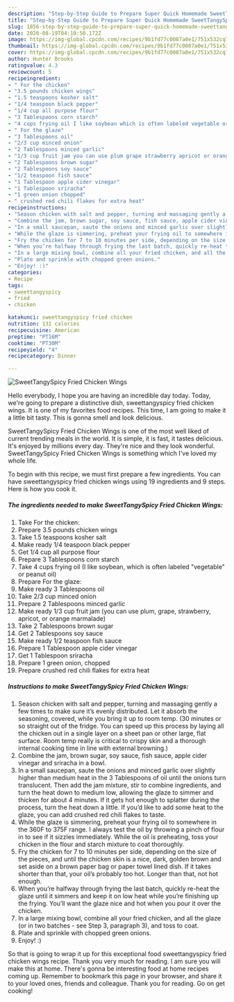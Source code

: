 ```yaml
---
description: "Step-by-Step Guide to Prepare Super Quick Homemade SweetTangySpicy Fried Chicken Wings"
title: "Step-by-Step Guide to Prepare Super Quick Homemade SweetTangySpicy Fried Chicken Wings"
slug: 1856-step-by-step-guide-to-prepare-super-quick-homemade-sweettangyspicy-fried-chicken-wings
date: 2020-08-19T04:10:50.172Z
image: https://img-global.cpcdn.com/recipes/9b1fd77c0087a0e1/751x532cq70/sweettangyspicy-fried-chicken-wings-recipe-main-photo.jpg
thumbnail: https://img-global.cpcdn.com/recipes/9b1fd77c0087a0e1/751x532cq70/sweettangyspicy-fried-chicken-wings-recipe-main-photo.jpg
cover: https://img-global.cpcdn.com/recipes/9b1fd77c0087a0e1/751x532cq70/sweettangyspicy-fried-chicken-wings-recipe-main-photo.jpg
author: Hunter Brooks
ratingvalue: 4.3
reviewcount: 5
recipeingredient:
- " For the chicken"
- "3.5 pounds chicken wings"
- "1.5 teaspoons kosher salt"
- "1/4 teaspoon black pepper"
- "1/4 cup all purpose flour"
- "3 Tablespoons corn starch"
- "4 cups frying oil I like soybean which is often labeled vegetable or peanut oil"
- " For the glaze"
- "3 Tablespoons oil"
- "2/3 cup minced onion"
- "2 Tablespoons minced garlic"
- "1/3 cup fruit jam you can use plum grape strawberry apricot or orange marmalade"
- "2 Tablespoons brown sugar"
- "2 Tablespoons soy sauce"
- "1/2 teaspoon fish sauce"
- "1 Tablespoon apple cider vinegar"
- "1 Tablespoon sriracha"
- "1 green onion chopped"
- " crushed red chili flakes for extra heat"
recipeinstructions:
- "Season chicken with salt and pepper, turning and massaging gently a few times to make sure it’s evenly distributed. Let it absorb the seasoning, covered, while you bring it up to room temp. (30 minutes or so straight out of the fridge. You can speed up this process by laying all the chicken out in a single layer on a sheet pan or other large, flat surface. Room temp really is critical to crispy skin and a thorough internal cooking time in line with external browning.)"
- "Combine the jam, brown sugar, soy sauce, fish sauce, apple cider vinegar and sriracha in a bowl."
- "In a small saucepan, saute the onions and minced garlic over slightly higher than medium heat in the 3 Tablespoons of oil until the onions turn translucent. Then add the jam mixture, stir to combine ingredients, and turn the heat down to medium low, allowing the glaze to simmer and thicken for about 4 minutes. If it gets hot enough to splatter during the process, turn the heat down a little. If you’d like to add some heat to the glaze, you can add crushed red chili flakes to taste."
- "While the glaze is simmering, preheat your frying oil to somewhere in the 360F to 375F range. I always test the oil by throwing a pinch of flour in to see if it sizzles immediately. While the oil is preheating, toss your chicken in the flour and starch mixture to coat thoroughly."
- "Fry the chicken for 7 to 10 minutes per side, depending on the size of the pieces, and until the chicken skin is a nice, dark, golden brown and set aside on a brown paper bag or paper towel lined dish. If it takes shorter than that, your oil’s probably too hot. Longer than that, not hot enough."
- "When you’re halfway through frying the last batch, quickly re-heat the glaze until it simmers and keep it on low heat while you’re finishing up the frying. You’ll want the glaze nice and hot when you pour it over the chicken."
- "In a large mixing bowl, combine all your fried chicken, and all the glaze (or in two batches - see Step 3, paragraph 3), and toss to coat."
- "Plate and sprinkle with chopped green onions."
- "Enjoy! :)"
categories:
- Recipe
tags:
- sweettangyspicy
- fried
- chicken

katakunci: sweettangyspicy fried chicken 
nutrition: 131 calories
recipecuisine: American
preptime: "PT16M"
cooktime: "PT30M"
recipeyield: "4"
recipecategory: Dinner

---
```



![SweetTangySpicy Fried Chicken Wings](https://img-global.cpcdn.com/recipes/9b1fd77c0087a0e1/751x532cq70/sweettangyspicy-fried-chicken-wings-recipe-main-photo.jpg)

Hello everybody, I hope you are having an incredible day today. Today, we're going to prepare a distinctive dish, sweettangyspicy fried chicken wings. It is one of my favorites food recipes. This time, I am going to make it a little bit tasty. This is gonna smell and look delicious.



SweetTangySpicy Fried Chicken Wings is one of the most well liked of current trending meals in the world. It is simple, it is fast, it tastes delicious. It's enjoyed by millions every day. They're nice and they look wonderful. SweetTangySpicy Fried Chicken Wings is something which I've loved my whole life.


To begin with this recipe, we must first prepare a few ingredients. You can have sweettangyspicy fried chicken wings using 19 ingredients and 9 steps. Here is how you cook it.

<!--inarticleads1-->

##### The ingredients needed to make SweetTangySpicy Fried Chicken Wings:

1. Take  For the chicken:
1. Prepare 3.5 pounds chicken wings
1. Take 1.5 teaspoons kosher salt
1. Make ready 1/4 teaspoon black pepper
1. Get 1/4 cup all purpose flour
1. Prepare 3 Tablespoons corn starch
1. Take 4 cups frying oil (I like soybean, which is often labeled &#34;vegetable&#34; or peanut oil)
1. Prepare  For the glaze:
1. Make ready 3 Tablespoons oil
1. Take 2/3 cup minced onion
1. Prepare 2 Tablespoons minced garlic
1. Make ready 1/3 cup fruit jam (you can use plum, grape, strawberry, apricot, or orange marmalade)
1. Take 2 Tablespoons brown sugar
1. Get 2 Tablespoons soy sauce
1. Make ready 1/2 teaspoon fish sauce
1. Prepare 1 Tablespoon apple cider vinegar
1. Get 1 Tablespoon sriracha
1. Prepare 1 green onion, chopped
1. Prepare  crushed red chili flakes for extra heat




<!--inarticleads2-->

##### Instructions to make SweetTangySpicy Fried Chicken Wings:

1. Season chicken with salt and pepper, turning and massaging gently a few times to make sure it’s evenly distributed. Let it absorb the seasoning, covered, while you bring it up to room temp. (30 minutes or so straight out of the fridge. You can speed up this process by laying all the chicken out in a single layer on a sheet pan or other large, flat surface. Room temp really is critical to crispy skin and a thorough internal cooking time in line with external browning.)
1. Combine the jam, brown sugar, soy sauce, fish sauce, apple cider vinegar and sriracha in a bowl.
1. In a small saucepan, saute the onions and minced garlic over slightly higher than medium heat in the 3 Tablespoons of oil until the onions turn translucent. Then add the jam mixture, stir to combine ingredients, and turn the heat down to medium low, allowing the glaze to simmer and thicken for about 4 minutes. If it gets hot enough to splatter during the process, turn the heat down a little. If you’d like to add some heat to the glaze, you can add crushed red chili flakes to taste.
1. While the glaze is simmering, preheat your frying oil to somewhere in the 360F to 375F range. I always test the oil by throwing a pinch of flour in to see if it sizzles immediately. While the oil is preheating, toss your chicken in the flour and starch mixture to coat thoroughly.
1. Fry the chicken for 7 to 10 minutes per side, depending on the size of the pieces, and until the chicken skin is a nice, dark, golden brown and set aside on a brown paper bag or paper towel lined dish. If it takes shorter than that, your oil’s probably too hot. Longer than that, not hot enough.
1. When you’re halfway through frying the last batch, quickly re-heat the glaze until it simmers and keep it on low heat while you’re finishing up the frying. You’ll want the glaze nice and hot when you pour it over the chicken.
1. In a large mixing bowl, combine all your fried chicken, and all the glaze (or in two batches - see Step 3, paragraph 3), and toss to coat.
1. Plate and sprinkle with chopped green onions.
1. Enjoy! :)




So that is going to wrap it up for this exceptional food sweettangyspicy fried chicken wings recipe. Thank you very much for reading. I am sure you will make this at home. There's gonna be interesting food at home recipes coming up. Remember to bookmark this page in your browser, and share it to your loved ones, friends and colleague. Thank you for reading. Go on get cooking!

